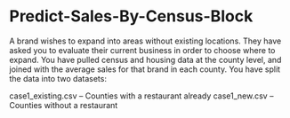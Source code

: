 # Predict-Sales-By-Census-Block

A brand wishes to expand into areas without existing locations. 
They have asked you to evaluate their current business in order to choose where to expand. 
You have pulled census and housing data at the county level, and joined with the average sales 
for that brand in each county. You have split the data into two datasets:

case1_existing.csv – Counties with a restaurant already
case1_new.csv – Counties without a restaurant
